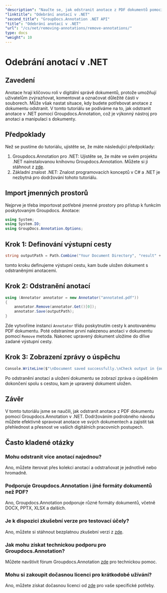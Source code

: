 ```yaml
---
"description": "Naučte se, jak odstranit anotace z PDF dokumentů pomocí Groupdocs.Annotation v .NET. Zjednodušte si proces správy digitálních dokumentů."
"linktitle": "Odebrání anotací v .NET"
"second_title": "GroupDocs.Annotation .NET API"
"title": "Odebrání anotací v .NET"
"url": "/cs/net/removing-annotations/remove-annotations/"
type: docs
"weight": 10
---
```


# Odebrání anotací v .NET

## Zavedení
Anotace hrají klíčovou roli v digitální správě dokumentů, protože umožňují uživatelům zvýrazňovat, komentovat a označovat důležité části v souborech. Může však nastat situace, kdy budete potřebovat anotace z dokumentu odstranit. V tomto tutoriálu se podíváme na to, jak odstranit anotace v .NET pomocí Groupdocs.Annotation, což je výkonný nástroj pro anotaci a manipulaci s dokumenty.
## Předpoklady
Než se pustíme do tutoriálu, ujistěte se, že máte následující předpoklady:
1. Groupdocs.Annotation pro .NET: Ujistěte se, že máte ve svém projektu .NET nainstalovanou knihovnu Groupdocs.Annotation. Můžete si ji stáhnout z [zde](https://releases.groupdocs.com/annotation/net/).
2. Základní znalost .NET: Znalost programovacích konceptů v C# a .NET je nezbytná pro dodržování tohoto tutoriálu.

## Import jmenných prostorů
Nejprve je třeba importovat potřebné jmenné prostory pro přístup k funkcím poskytovaným Groupdocs. Anotace:
```csharp
using System;
using System.IO;
using GroupDocs.Annotation.Options;
```
## Krok 1: Definování výstupní cesty
```csharp
string outputPath = Path.Combine("Your Document Directory", "result" + Path.GetExtension("input.pdf"));
```
tomto kroku definujeme výstupní cestu, kam bude uložen dokument s odstraněnými anotacemi.
## Krok 2: Odstranění anotací
```csharp
using (Annotator annotator = new Annotator("annotated.pdf"))
{
    annotator.Remove(annotator.Get()[0]);
    annotator.Save(outputPath);
}
```
Zde vytvoříme instanci `Annotator` třídu poskytnutím cesty k anotovanému PDF dokumentu. Poté odstraníme první nalezenou anotaci v dokumentu pomocí `Remove` metoda. Nakonec upravený dokument uložíme do dříve zadané výstupní cesty.
## Krok 3: Zobrazení zprávy o úspěchu
```csharp
Console.WriteLine($"\nDocument saved successfully.\nCheck output in {outputPath}.");
```
Po odstranění anotací a uložení dokumentu se zobrazí zpráva o úspěšném dokončení spolu s cestou, kam je upravený dokument uložen.

## Závěr
V tomto tutoriálu jsme se naučili, jak odstranit anotace z PDF dokumentu pomocí Groupdocs.Annotation v .NET. Dodržováním podrobného návodu můžete efektivně spravovat anotace ve svých dokumentech a zajistit tak přehlednost a přesnost ve vašich digitálních pracovních postupech.
## Často kladené otázky
### Mohu odstranit více anotací najednou?
Ano, můžete iterovat přes kolekci anotací a odstraňovat je jednotlivě nebo hromadně.
### Podporuje Groupdocs.Annotation i jiné formáty dokumentů než PDF?
Ano, Groupdocs.Annotation podporuje různé formáty dokumentů, včetně DOCX, PPTX, XLSX a dalších.
### Je k dispozici zkušební verze pro testovací účely?
Ano, můžete si stáhnout bezplatnou zkušební verzi z [zde](https://releases.groupdocs.com/).
### Jak mohu získat technickou podporu pro Groupdocs.Annotation?
Můžete navštívit fórum Groupdocs.Annotation [zde](https://forum.groupdocs.com/c/annotation/10) pro technickou pomoc.
### Mohu si zakoupit dočasnou licenci pro krátkodobé užívání?
Ano, můžete získat dočasnou licenci od [zde](https://purchase.groupdocs.com/temporary-license/) pro vaše specifické potřeby.